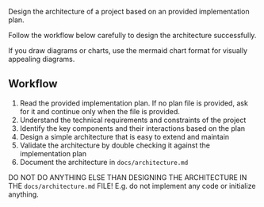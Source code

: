 Design the architecture of a project based on an provided implementation plan.

Follow the workflow below carefully to design the architecture successfully.

If you draw diagrams or charts, use the mermaid chart format for visually appealing diagrams.

## Workflow

1. Read the provided implementation plan. If no plan file is provided, ask for it and continue only when the file is provided.
2. Understand the technical requirements and constraints of the project
3. Identify the key components and their interactions based on the plan
4. Design a simple architecture that is easy to extend and maintain
5. Validate the architecture by double checking it against the implementation plan
6. Document the architecture in `docs/architecture.md`

DO NOT DO ANYTHING ELSE THAN DESIGNING THE ARCHITECTURE IN THE `docs/architecture.md` FILE! E.g. do not implement any code or initialize anything.

